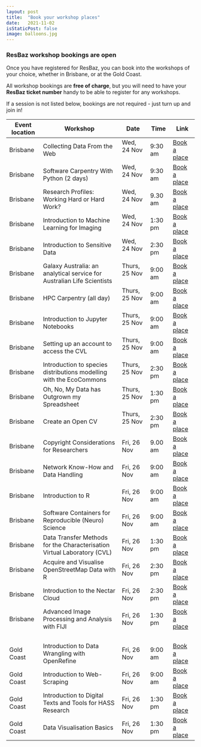 ```yaml
---
layout: post
title:  "Book your workshop places"
date:   2021-11-02
isStaticPost: false
image: balloons.jpg
---
```


### ResBaz workshop bookings are open

Once you have registered for ResBaz, you can book into the workshops of your choice, whether in Brisbane, or at the Gold Coast. 

All workshop bookings are **free of charge**, but you will need to have your **ResBaz ticket number** handy to be able to register for any workshops. 

If a session is not listed below, bookings are not required - just turn up and join in!


| Event location | Workshop | Date  | Time|  Link |
|--- | --- | --- | --- |--- |
|Brisbane | Collecting Data From the Web | 	Wed, 24 Nov &nbsp; | 9:30 am	 |  [Book a place](https://www.eventbrite.com.au/e/collecting-data-from-the-web-tickets-194110388397)|
|Brisbane | Software Carpentry With Python (2 days) | Wed, 24 Nov &nbsp;|9:30 am	 &nbsp;	| [Book a place](https://www.eventbrite.com.au/e/203440575237)|
|Brisbane | Research Profiles: Working Hard or Hard Work? | Wed, 24 Nov &nbsp;| 9.30 am	&nbsp; | [Book a place](https://www.eventbrite.com.au/e/204794454727)|
|Brisbane | Introduction to Machine Learning for Imaging | Wed, 24 Nov &nbsp; | 1:30 pm	 &nbsp;|  [Book a place](https://www.eventbrite.com.au/e/introduction-to-machine-learning-for-imaging-tickets-194830763057)|
|Brisbane | Introduction to Sensitive Data | Wed, 24 Nov &nbsp; | 2:30 pm	 &nbsp;|  [Book a place](https://www.eventbrite.com.au/e/203438218187)|
|Brisbane | Galaxy Australia: an analytical service for Australian Life Scientists	| Thurs, 25 Nov &nbsp;| 9:00 am &nbsp;	| [Book a place](https://www.eventbrite.com.au/e/galaxy-australia-an-analytical-service-for-australian-life-scientists-tickets-194835938537)|
|Brisbane | HPC  Carpentry (all day)	| Thurs, 25 Nov &nbsp; | 9:00 am &nbsp;	|  [Book a place](https://www.eventbrite.com.au/e/hpc-carpentry-tickets-194845045777)|
|Brisbane | Introduction to Jupyter Notebooks	| Thurs, 25 Nov &nbsp; | 9:00 am	 &nbsp;|  [Book a place](https://www.eventbrite.com.au/e/introduction-to-jupyter-notebooks-tickets-194834012777)|
|Brisbane | Setting up an account to access the CVL	| Thurs, 25 Nov &nbsp; | 9:00 am &nbsp;	|  [Book a place](https://www.eventbrite.com.au/e/setting-up-an-account-to-access-the-cvl-tickets-194841114017)|
|Brisbane | Introduction to species distributions modelling with the EcoCommons	| Thurs, 25 Nov &nbsp;| 2:30 pm	 &nbsp;|  [Book a place](https://www.eventbrite.com.au/e/introduction-to-species-distributions-modelling-with-the-ecocommons-tickets-194846871237)|
|Brisbane | Oh, No, My Data has Outgrown my Spreadsheet	| Thurs, 25 Nov &nbsp; | 1:30 pm &nbsp;	|  [Book a place](https://www.eventbrite.com.au/e/oh-no-my-data-has-outgrown-my-spreadsheet-tickets-194846098927)|
|Brisbane | Create an Open CV	| Thurs, 25 Nov &nbsp; | 2:30 pm 	|  [Book a place](https://www.eventbrite.com.au/e/203435249307) |
|Brisbane | Copyright Considerations for Researchers	| Fri, 26 Nov &nbsp;| 9.00 am	 &nbsp;| [Book a place](https://www.eventbrite.com.au/e/copyright-considerations-for-researchers-tickets-208346248237)|
|Brisbane | Network Know-How and Data Handling	| Fri, 26 Nov &nbsp;| 9:00 am &nbsp;	|  [Book a place](https://www.eventbrite.com.au/e/network-know-how-and-data-handling-tickets-198059149247)|
|Brisbane | Introduction to R	| Fri, 26 Nov &nbsp;| 9:00 am &nbsp;	|  [Book a place](https://www.eventbrite.com.au/e/203441748747) |
|Brisbane | Software Containers for Reproducible (Neuro) Science	| Fri, 26 Nov &nbsp; | 9:00 am &nbsp;	|  [Book a place](https://www.eventbrite.com.au/e/software-containers-for-reproducible-neuro-science-tickets-194847483067)|
|Brisbane | Data Transfer Methods for the Characterisation Virtual Laboratory (CVL)	| Fri, 26 Nov &nbsp;| 1:30 pm	 &nbsp;| [Book a place](https://www.eventbrite.com.au/e/data-transfer-methods-for-the-characterisation-virtual-laboratory-cvl-tickets-194848466007)|
|Brisbane | Acquire and Visualise OpenStreetMap Data with R	| Fri, 26 Nov &nbsp;| 2:30 pm	 &nbsp;|  [Book a place](https://www.eventbrite.com.au/e/acquire-and-visualise-openstreetmap-data-with-r-tickets-194850431887)|
|Brisbane | Introduction to the Nectar Cloud	| Fri, 26 Nov | 2:30 pm	|  [Book a place](https://www.eventbrite.com.au/e/introduction-to-the-nectar-cloud-tickets-194849830087)|
|Brisbane | Advanced Image Processing and Analysis with FIJI | Fri, 26 Nov &nbsp;| 1:30 pm &nbsp;	|  [Book a place](https://www.eventbrite.com.au/e/advanced-image-processing-and-analysis-with-fiji-tickets-194848937417)|
| &nbsp; | &nbsp;| &nbsp;| &nbsp;	| &nbsp;	| &nbsp;|
|Gold Coast &nbsp; | Introduction to Data Wrangling with OpenRefine| 	Fri, 26 Nov &nbsp;|  9:00 am &nbsp;	| [Book a place](https://www.eventbrite.com.au/e/introduction-to-data-wrangling-with-openrefine-tickets-195543284227)|
|Gold Coast &nbsp;| Introduction to Web-Scraping	| Fri, 26 Nov &nbsp;| 9:00 am &nbsp;	|  [Book a place](https://www.eventbrite.com.au/e/introduction-to-web-scraping-tickets-195541067597)|
|Gold Coast &nbsp;| Introduction to Digital Texts and Tools for HASS Research	| Fri, 26 Nov &nbsp;| 1:30 pm	 &nbsp;|  [Book a place](https://www.eventbrite.com.au/e/introduction-to-digital-texts-and-tools-for-hass-research-tickets-195542521947)|
|Gold Coast &nbsp; | Data Visualisation Basics	| Fri, 26 Nov &nbsp; | 1:30 pm	 &nbsp;|  [Book a place](https://www.eventbrite.com.au/e/data-visualisation-basics-tickets-195546273167)|
